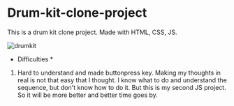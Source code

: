# Drum-kit-clone-project

This is a drum kit clone project.
Made with HTML, CSS, JS.

![drumkit](https://user-images.githubusercontent.com/113966724/208005599-a1db2a85-008a-4846-9734-7961771aa023.png)

* Difficulties *
1. Hard to understand and made buttonpress key.
Making my thoughts in real is not that easy that I thought.
I know what to do and understand the sequence, but don't know how to do it.
But this is my second JS project. So it will be more better and better time goes by.
